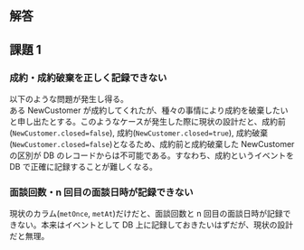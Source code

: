 ## 解答

## 課題 1

### 成約・成約破棄を正しく記録できない

以下のような問題が発生し得る。  
ある NewCustomer が成約してくれたが、種々の事情により成約を破棄したいと申し出たとする。このようなケースが発生した際に現状の設計だと、成約前(`NewCustomer.closed=false`), 成約(`NewCustomer.closed=true`), 成約破棄(`NewCustomer.closed=false`)となるため、成約前と成約破棄した NewCustomer の区別が DB のレコードからは不可能である。すなわち、成約というイベントを DB で正確に記録することが難しくなる。

### 面談回数・n 回目の面談日時が記録できない

現状のカラム(`metOnce`, `metAt`)だけだと、面談回数と n 回目の面談日時が記録できない。本来はイベントとして DB 上に記録しておきたいはずだが、現状の設計だと無理。

###
